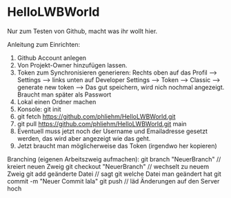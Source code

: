 # HelloLWBWorld
Nur zum Testen von Github, macht was ihr wollt hier.

Anleitung zum Einrichten:

1. Github Account anlegen
2. Von Projekt-Owner hinzufügen lassen.
3. Token zum Synchronisieren generieren: Rechts oben auf das Profil -->
Settings --> links unten auf Developer Settings --> Token --> Classic --> 
generate new token
--> Das gut speichern, wird nich nochmal angezeigt. Braucht man später als
Passwort
4. Lokal einen Ordner machen 
5. Konsole: git init
6. git fetch https://github.com/phliehm/HelloLWBWorld.git		
7. git pull https://github.com/phliehm/HelloLWBWorld.git main
8. Eventuell muss jetzt noch der Username und Emailadresse gesetzt werden, 
das wird aber angezeigt wie das geht.
9. Jetzt braucht man möglicherweise das Token (irgendwo her kopieren)

Branching (eigenen Arbeitszweig aufmachen):
git branch "NeuerBranch" 	// kreiert neuen Zweig
git checkout "NeuerBranch"	// wechselt zu neuem Zweig
git add	geänderte Datei		// sagt git welche Datei man geändert hat
git commit -m "Neuer Commit lala"
git push // läd Änderungen auf den Server hoch

